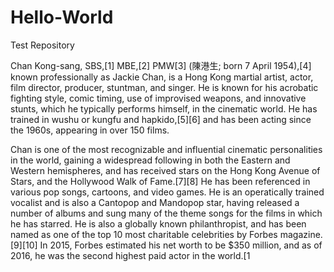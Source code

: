 # Hello-World
Test Repository

Chan Kong-sang, SBS,[1] MBE,[2] PMW[3] (陳港生; born 7 April 1954),[4] known professionally as Jackie Chan, is a Hong Kong martial artist, actor, film director, producer, stuntman, and singer. He is known for his acrobatic fighting style, comic timing, use of improvised weapons, and innovative stunts, which he typically performs himself, in the cinematic world. He has trained in wushu or kungfu and hapkido,[5][6] and has been acting since the 1960s, appearing in over 150 films.

Chan is one of the most recognizable and influential cinematic personalities in the world, gaining a widespread following in both the Eastern and Western hemispheres, and has received stars on the Hong Kong Avenue of Stars, and the Hollywood Walk of Fame.[7][8] He has been referenced in various pop songs, cartoons, and video games. He is an operatically trained vocalist and is also a Cantopop and Mandopop star, having released a number of albums and sung many of the theme songs for the films in which he has starred. He is also a globally known philanthropist, and has been named as one of the top 10 most charitable celebrities by Forbes magazine.[9][10] In 2015, Forbes estimated his net worth to be $350 million, and as of 2016, he was the second highest paid actor in the world.[1
